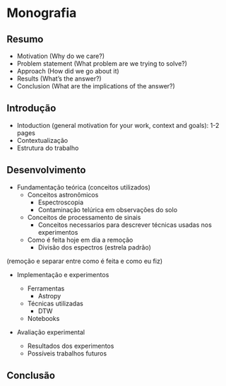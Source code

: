 # Monografia

## Resumo
- Motivation (Why do we care?)
- Problem statement (What problem are we trying to solve?)
- Approach (How did we go about it)
- Results (What’s the answer?)
- Conclusion (What are the implications of the answer?)

## Introdução

- Intoduction (general motivation for your work, context and goals): 1-2 pages
- Contextualização
- Estrutura do trabalho

## Desenvolvimento

- Fundamentação teórica (conceitos utilizados)
    - Conceitos astronômicos
        - Espectroscopia
        - Contaminação telúrica em observações do solo
    - Conceitos de processamento de sinais
        - Conceitos necessarios para descrever técnicas usadas nos experimentos
    - Como é feita hoje em dia a remoção
        - Divisão dos espectros (estrela padrão)

(remoção e separar entre como é feita e como eu fiz)

- Implementação e experimentos 
    - Ferramentas
        - Astropy
    - Técnicas utilizadas
        - DTW
    - Notebooks

- Avaliação experimental
    - Resultados dos experimentos
    - Possíveis trabalhos futuros



## Conclusão




